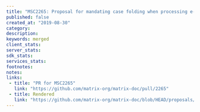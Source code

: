 ```yaml
---
title: "MSC2265: Proposal for mandating case folding when processing e-mail address localparts"
published: false
created_at: "2019-08-30"
category:
description:
keywords: merged
client_stats:
server_stats:
sdk_stats:
services_stats:
footnotes:
notes:
links:
 - title: "PR for MSC2265"
   link: "https://github.com/matrix-org/matrix-doc/pull/2265"
 - title: Rendered
   link: "https://github.com/matrix-org/matrix-doc/blob/HEAD/proposals/2265-email-lowercase.md"
---
```

